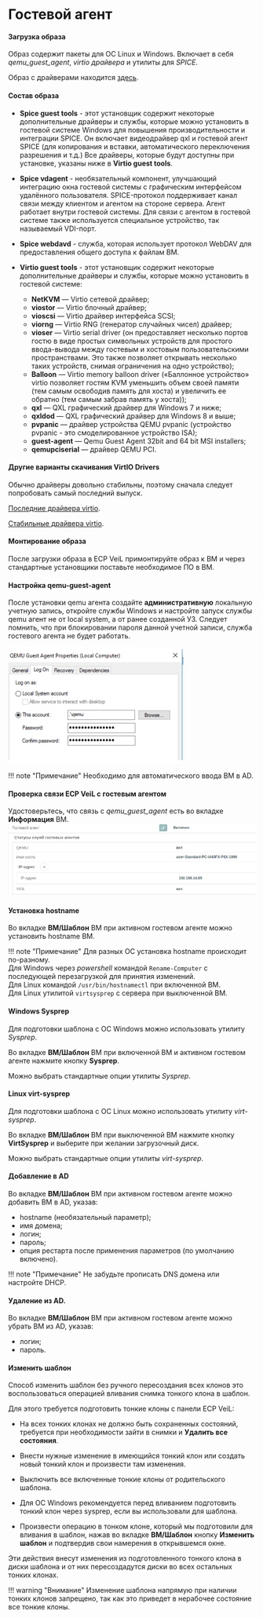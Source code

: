# Гостевой агент

#### Загрузка образа

Образ содержит пакеты для ОС Linux и Windows. Включает в себя *qemu_guest_agent*, *virtio драйвера* и 
утилиты для *SPICE*.

Образ с драйверами находится [здесь](https://veil-update.mashtab.org/veil_agent/veil-guest-utils-latest.iso).

#### Состав образа

- **Spice guest tools** - этот установщик содержит некоторые дополнительные драйверы и службы, которые 
можно установить в гостевой системе Windows для повышения производительности и интеграции SPICE.
Он включает видеодрайвер qxl и гостевой агент SPICE (для копирования и вставки, автоматического переключения разрешения и т.д.)
Все драйверы, которые будут доступны при установке, указаны ниже в **Virtio guest tools**.

- **Spice vdagent** - необязательный компонент, улучшающий интеграцию окна гостевой системы с графическим интерфейсом удалённого пользователя. 
SPICE-протокол поддерживает канал связи между клиентом и агентом на стороне сервера. Агент работает внутри гостевой системы. 
Для связи с агентом в гостевой системе также используется специальное устройство, так называемый VDI-порт.

- **Spice webdavd** - служба, которая использует протокол WebDAV для предоставления общего доступа к файлам ВМ.

- **Virtio guest tools** - этот установщик содержит некоторые дополнительные драйверы и службы, которые можно установить в гостевой системе:

    - **NetKVM** — Virtio сетевой драйвер;    
    - **viostor** — Virtio блочный драйвер;           
    - **vioscsi** — Virtio драйвер интерфейса SCSI;     
    - **viorng** — Virtio RNG (генератор случайных чисел) драйвер;        
    - **vioser** — Virtio serial driver (он предоставляет несколько портов гостю в виде 
        простых символьных устройств для простого ввода-вывода между гостевым и хостовым пользовательскими 
        пространствами. Это также позволяет открывать несколько таких устройств, 
        снимая ограничения на одно устройство);
    - **Balloon** — Virtio memory balloon driver («Баллонное устройство» virtio позволяет 
        гостям KVM уменьшить объем своей памяти (тем самым освободив память для хоста) 
        и увеличить ее обратно (тем самым забрав память у хоста));   
    - **qxl** — QXL графический драйвер для Windows 7 и ниже;     
    - **qxldod** — QXL графический драйвер для Windows 8 и выше;    
    - **pvpanic** — драйвер устройства QEMU pvpanic (устройство pvpanic - это смоделированное устройство ISA);    
    - **guest-agent** — Qemu Guest Agent 32bit and 64 bit  MSI installers;    
    - **qemupciserial** —  драйвер QEMU PCI.
  
#### Другие варианты скачивания VirtIO Drivers

Обычно драйверы довольно стабильны, поэтому сначала следует попробовать самый последний выпуск.

[Последние драйвера virtio](https://fedorapeople.org/groups/virt/virtio-win/direct-downloads/latest-virtio/virtio-win.iso).

[Стабильные драйвера virtio](https://fedorapeople.org/groups/virt/virtio-win/direct-downloads/stable-virtio/virtio-win.iso).

#### Монтирование образа

После загрузки образа в ECP VeiL примонтируйте образ к ВМ и через стандартные установщики поставьте
необходимое ПО в ВМ.

#### Настройка qemu-guest-agent

После установки qemu агента создайте **административную** локальную учетную запись, 
откройте службы Windows и настройте запуск службы qemu агент не от local system, 
а от ранее созданной УЗ. Следует помнить, что при блокировании пароля данной учетной записи,
служба гостевого агента не будет работать.

![image](../../_assets/common/qemu_service.png)

!!! note "Примечание"
    Необходимо для автоматического ввода ВМ в AD.

#### Проверка связи ECP VeiL c гостевым агентом

Удостоверьтесь, что связь с *qemu_guest_agent* есть во вкладке **Информация** ВМ.
![image](../../_assets/common/guest_agent.png)

#### Установка hostname

Во вкладке **ВМ/Шаблон** ВМ при активном гостевом агенте можно установить hostname ВМ. 

!!! note "Примечание"
    Для разных ОС установка hostname происходит по-разному.  
    Для Windows через _powershell_ командой `Rename-Computer` с последующей перезагрузкой для принятия изменений.  
    Для Linux командой `/usr/bin/hostnamectl` при включенной ВМ.  
    Для Linux утилитой `virtsysprep` с сервера при выключенной ВМ.
    
#### Windows Sysprep

Для подготовки шаблона с ОС Windows можно использовать утилиту *Sysprep*.

Во вкладке **ВМ/Шаблон** ВМ при включенной ВМ и активном гостевом агенте нажмите кнопку **Sysprep**. 

Можно выбрать стандартные опции утилиты *Sysprep*.

#### Linux virt-sysprep

Для подготовки шаблона с ОС Linux можно использовать утилиту *virt-sysprep*.

Во вкладке **ВМ/Шаблон** ВМ при выключенной ВМ нажмите кнопку **VirtSysprep** и выберите при желании
  загрузочный диск. 

Можно выбрать стандартные опции утилиты *virt-sysprep*.

#### Добавление в AD

Во вкладке **ВМ/Шаблон** ВМ при активном гостевом агенте можно добавить ВМ в AD,
указав:
   - hostname (необязательный параметр);
   - имя домена; 
   - логин;
   - пароль;
   - опция рестарта после применения параметров (по умолчанию включено).

!!! note "Примечание"
    Не забудьте прописать DNS домена или настройте DHCP.

#### Удаление из AD.

Во вкладке **ВМ/Шаблон** ВМ при активном гостевом агенте можно убрать ВМ из AD, указав:
   - логин;
   - пароль.

#### Изменить шаблон

Способ изменить шаблон без ручного пересоздания всех клонов
это воспользоваться операцией вливания снимка тонкого клона в шаблон.

Для этого требуется подготовить тонкие клоны с панели ECP VeiL:

- На всех тонких клонах не должно быть сохраненных состояний, требуется при необходимости зайти
 в снимки и **Удалить все состояния**.
 
- Внести нужные изменение в имеющийся тонкий клон или создать новый тонкий клон и произвести там изменения.

- Выключить все включенные тонкие клоны от родительского шаблона.

- Для ОС Windows рекомендуется перед вливанием подготовить тонкий клон через sysprep,
  если вы использовали для шаблона.
  
- Произвести операцию в тонком клоне, который мы подготовили для вливания в шаблон,
 нажав во вкладке **ВМ/Шаблон** кнопку **Изменить шаблон** и подтвердив свои намерения в открывшемся окне.

Эти действия внесут изменения из подготовленного тонкого клона в диски шаблона
и от них пересоздадутся диски во всех остальных тонких клонах.

!!! warning "Внимание"
    Изменение шаблона напрямую при наличии тонких клонов запрещено, так как это приведет в нерабочее
    состояние все тонкие клоны. 